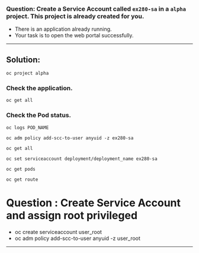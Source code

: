
### Question: Create a Service Account called `ex280-sa` in a `alpha` project. This project is already created for you.
- There is an application already running. 
- Your task is to open the web portal successfully.
---

## Solution:
```
oc project alpha
```

### Check the application.
```
oc get all
```

### Check the Pod status.
```
oc logs POD_NAME
```
```
oc adm policy add-scc-to-user anyuid -z ex280-sa
```
```
oc get all
```
```
oc set serviceaccount deployment/deployment_name ex280-sa
```
```
oc get pods
```
```
oc get route
```


# Question : Create Service Account and assign root  privileged
- oc create serviceaccount  user_root
- oc adm policy add-scc-to-user  anyuid  -z user_root
---
